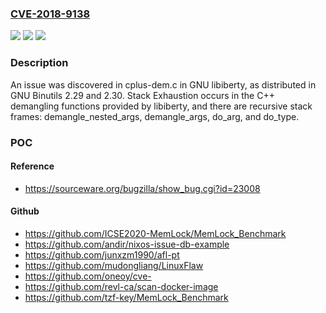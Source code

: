 ### [CVE-2018-9138](https://cve.mitre.org/cgi-bin/cvename.cgi?name=CVE-2018-9138)
![](https://img.shields.io/static/v1?label=Product&message=n%2Fa&color=blue)
![](https://img.shields.io/static/v1?label=Version&message=n%2Fa&color=blue)
![](https://img.shields.io/static/v1?label=Vulnerability&message=n%2Fa&color=brighgreen)

### Description

An issue was discovered in cplus-dem.c in GNU libiberty, as distributed in GNU Binutils 2.29 and 2.30. Stack Exhaustion occurs in the C++ demangling functions provided by libiberty, and there are recursive stack frames: demangle_nested_args, demangle_args, do_arg, and do_type.

### POC

#### Reference
- https://sourceware.org/bugzilla/show_bug.cgi?id=23008

#### Github
- https://github.com/ICSE2020-MemLock/MemLock_Benchmark
- https://github.com/andir/nixos-issue-db-example
- https://github.com/junxzm1990/afl-pt
- https://github.com/mudongliang/LinuxFlaw
- https://github.com/oneoy/cve-
- https://github.com/revl-ca/scan-docker-image
- https://github.com/tzf-key/MemLock_Benchmark

